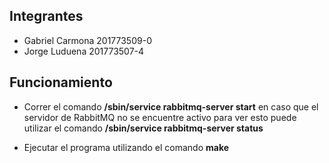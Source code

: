 ## Integrantes

* Gabriel Carmona 201773509-0
* Jorge Luduena 201773507-4

## Funcionamiento

* Correr el comando **/sbin/service rabbitmq-server start** en caso que el servidor de RabbitMQ no se encuentre activo para ver esto puede utilizar el comando **/sbin/service rabbitmq-server status**

* Ejecutar el programa utilizando el comando **make**